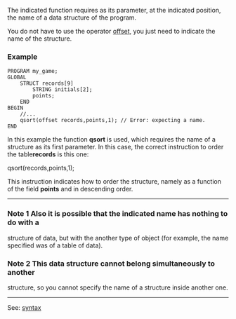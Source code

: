 The indicated function requires as its parameter, at the indicated position, the name
of a data structure of the program.

You do not have to use the operator [offset](offset.md), you just need to indicate the name 
of the structure.

### Example
```
PROGRAM my_game;
GLOBAL
    STRUCT records[9]
        STRING initials[2];
        points;
    END
BEGIN
    //...
    qsort(offset records,points,1); // Error: expecting a name.
END
```


In this example the function **qsort** is used, which requires the name of a
structure as its first parameter. In this case, the correct instruction 
to order the table**records** is this one:

  qsort(records,points,1);

This instruction indicates how to order the structure, namely as a function
of the field **points** and in descending order.

---------------------------------------


### Note 1 Also it is possible that the indicated name has nothing to do with a
structure of data, but with the another type of object (for example, the name 
specified was of a table of data).

### Note 2 This data structure cannot belong simultaneously to another
structure, so you cannot specify the name of a structure inside another one.

---------------------------------------
See: [syntax](syntax_of_a_programdot.md)

